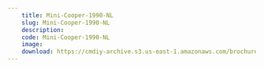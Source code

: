 ```yaml
---
    title: Mini-Cooper-1990-NL
    slug: Mini-Cooper-1990-NL
    description:
    code: Mini-Cooper-1990-NL
    image:
    download: https://cmdiy-archive.s3.us-east-1.amazonaws.com/brochures/documents/Mini-Cooper-1990-NL.pdf
---
```

<!-- Content of the page -->

##
        